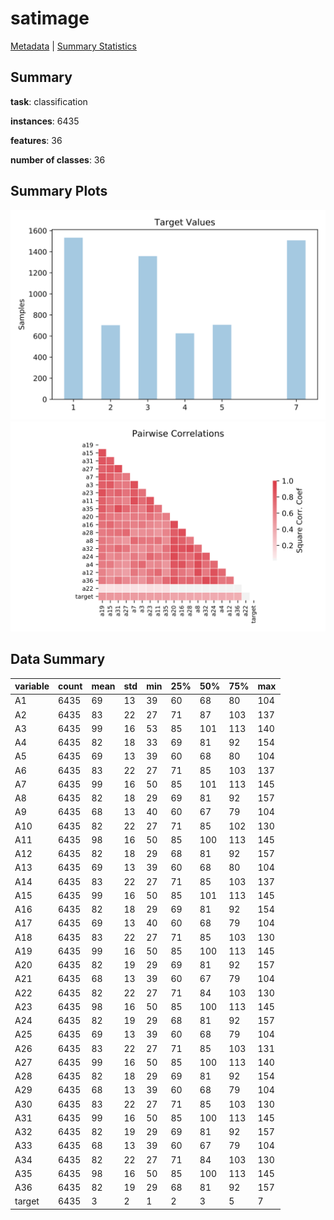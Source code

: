 # satimage

[Metadata](metadata.yaml) | [Summary Statistics](summary_stats.csv)

## Summary

**task**: classification

**instances**: 6435

**features**: 36

**number of classes**: 36

## Summary Plots

![Labels](label.svg)
![Corr](corr.svg)

## Data Summary

|	variable	|	count	|	mean	|	std	|	min	|	25%	|	50%	|	75%	|	max|
| --- | --- | --- | --- | --- | --- | --- | --- | --- |
|	A1	|	6435	|	69	|	13	|	39	|	60	|	68	|	80	|	104
|	A2	|	6435	|	83	|	22	|	27	|	71	|	87	|	103	|	137
|	A3	|	6435	|	99	|	16	|	53	|	85	|	101	|	113	|	140
|	A4	|	6435	|	82	|	18	|	33	|	69	|	81	|	92	|	154
|	A5	|	6435	|	69	|	13	|	39	|	60	|	68	|	80	|	104
|	A6	|	6435	|	83	|	22	|	27	|	71	|	85	|	103	|	137
|	A7	|	6435	|	99	|	16	|	50	|	85	|	101	|	113	|	145
|	A8	|	6435	|	82	|	18	|	29	|	69	|	81	|	92	|	157
|	A9	|	6435	|	68	|	13	|	40	|	60	|	67	|	79	|	104
|	A10	|	6435	|	82	|	22	|	27	|	71	|	85	|	102	|	130
|	A11	|	6435	|	98	|	16	|	50	|	85	|	100	|	113	|	145
|	A12	|	6435	|	82	|	18	|	29	|	68	|	81	|	92	|	157
|	A13	|	6435	|	69	|	13	|	39	|	60	|	68	|	80	|	104
|	A14	|	6435	|	83	|	22	|	27	|	71	|	85	|	103	|	137
|	A15	|	6435	|	99	|	16	|	50	|	85	|	101	|	113	|	145
|	A16	|	6435	|	82	|	18	|	29	|	69	|	81	|	92	|	154
|	A17	|	6435	|	69	|	13	|	40	|	60	|	68	|	79	|	104
|	A18	|	6435	|	83	|	22	|	27	|	71	|	85	|	103	|	130
|	A19	|	6435	|	99	|	16	|	50	|	85	|	100	|	113	|	145
|	A20	|	6435	|	82	|	19	|	29	|	69	|	81	|	92	|	157
|	A21	|	6435	|	68	|	13	|	39	|	60	|	67	|	79	|	104
|	A22	|	6435	|	82	|	22	|	27	|	71	|	84	|	103	|	130
|	A23	|	6435	|	98	|	16	|	50	|	85	|	100	|	113	|	145
|	A24	|	6435	|	82	|	19	|	29	|	68	|	81	|	92	|	157
|	A25	|	6435	|	69	|	13	|	39	|	60	|	68	|	79	|	104
|	A26	|	6435	|	83	|	22	|	27	|	71	|	85	|	103	|	131
|	A27	|	6435	|	99	|	16	|	50	|	85	|	100	|	113	|	140
|	A28	|	6435	|	82	|	18	|	29	|	69	|	81	|	92	|	154
|	A29	|	6435	|	68	|	13	|	39	|	60	|	68	|	79	|	104
|	A30	|	6435	|	83	|	22	|	27	|	71	|	85	|	103	|	130
|	A31	|	6435	|	99	|	16	|	50	|	85	|	100	|	113	|	145
|	A32	|	6435	|	82	|	19	|	29	|	69	|	81	|	92	|	157
|	A33	|	6435	|	68	|	13	|	39	|	60	|	67	|	79	|	104
|	A34	|	6435	|	82	|	22	|	27	|	71	|	84	|	103	|	130
|	A35	|	6435	|	98	|	16	|	50	|	85	|	100	|	113	|	145
|	A36	|	6435	|	82	|	19	|	29	|	68	|	81	|	92	|	157
|	target	|	6435	|	3	|	2	|	1	|	2	|	3	|	5	|	7
